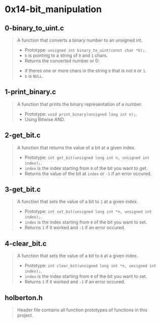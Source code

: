 # 0x14-bit_manipulation

## 0-binary_to_uint.c
> A function that converts a binary number to an unsigned int.
> - Prototype: ``` unsigned int binary_to_uint(const char *b); ```.
> - ``` b ``` is pointing to a string of ``` 0 ``` and ``` 1 ``` chars.
> - Returns the converted number or 0: 
> * if theres one or more chars in the string ``` b ``` that is not ``` 0 ``` or ``` 1 ```.
> * ``` b ``` is ``` NULL ```.

## 1-print_binary.c
> A function that prints the binary representation of a number.
> - Prototype: ``` void print_binary(unsigned long int n); ```.
> - Using Bitwise AND.

## 2-get_bit.c
> A function that returns the value of a bit at a given index.
> - Prototype: ``` int get_bit(unsigned long int n, unsigned int index); ```.
> - ``` index ``` is the index starting from ``` 0 ``` of the bit you want to get.
> - Returns the value of the bit at ``` index ``` or ``` -1 ``` if an error occured.

## 3-get_bit.c
> A function that sets the value of a bit to ``` 1 ``` at a given index.
> - Prototype: ``` int set_bit(unsigned long int *n, unsigned int index); ```.
> - ``` index ``` is the index starting from ``` 0 ``` of the bit you want to set.
> - Returns ``` 1 ``` if it worked and ``` -1 ``` if an error occured.

## 4-clear_bit.c
>  A function that sets the value of a bit to ``` 0 ``` at a given index.
> - Prototype: ``` int clear_bit(unsigned long int *n, unsigned int index); ```.
> - ``` index ``` is the index starting from ``` 0 ``` of the bit you want to set.
> - Returns ``` 1 ``` if it worked and ``` -1 ``` if an error occured.

## holberton.h
> Header file contains all function prototypes of functions in this project.

